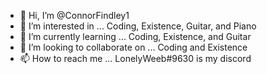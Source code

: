 - 👋 Hi, I’m @ConnorFindley1
- 👀 I’m interested in ... Coding, Existence, Guitar, and Piano
- 🌱 I’m currently learning ... Coding, Existence, and Guitar
- 💞️ I’m looking to collaborate on ... Coding and Existence
- 📫 How to reach me ... LonelyWeeb#9630 is my discord

<!---
UnderFan2001/UnderFan2001 is a ✨ special ✨ repository because its `README.md` (this file) appears on your GitHub profile.
You can click the Preview link to take a look at your changes.
--->

